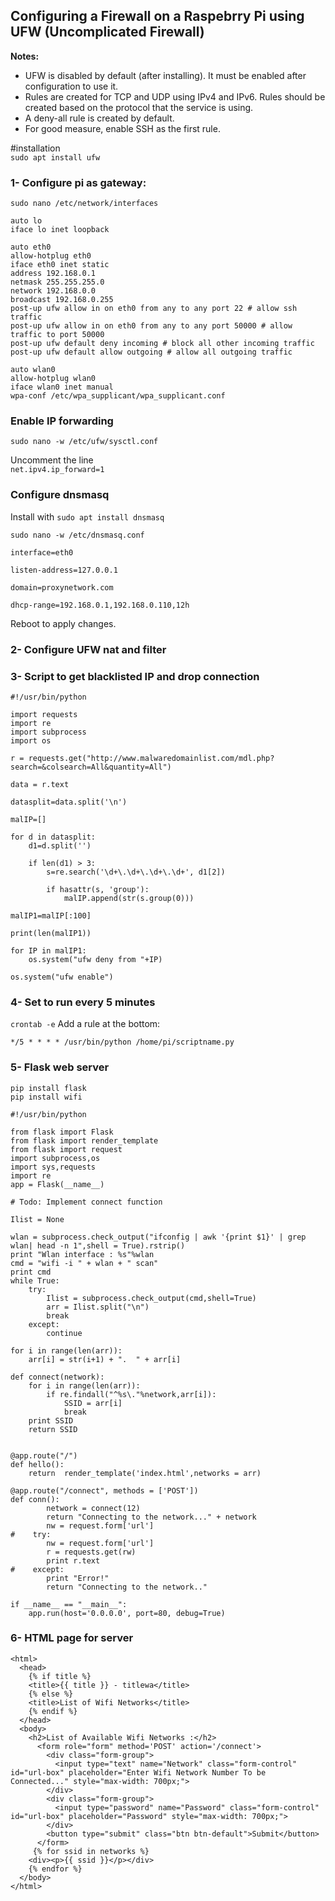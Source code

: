 ## Configuring a Firewall on a Raspebrry Pi using UFW (Uncomplicated Firewall)

**Notes:**

- UFW is disabled by default (after installing). It must be enabled after configuration to use it.  
- Rules are created for TCP and UDP using IPv4 and IPv6. Rules should be created based on the protocol that the service is using.  
- A deny-all rule is created by default.  
- For good measure, enable SSH as the first rule.  


#installation  
`sudo apt install ufw`

### 1- Configure pi as gateway:

`sudo nano /etc/network/interfaces`

```
auto lo
iface lo inet loopback

auto eth0
allow-hotplug eth0
iface eth0 inet static
address 192.168.0.1
netmask 255.255.255.0
network 192.168.0.0
broadcast 192.168.0.255
post-up ufw allow in on eth0 from any to any port 22 # allow ssh traffic
post-up ufw allow in on eth0 from any to any port 50000 # allow traffic to port 50000
post-up ufw default deny incoming # block all other incoming traffic
post-up ufw default allow outgoing # allow all outgoing traffic

auto wlan0
allow-hotplug wlan0
iface wlan0 inet manual
wpa-conf /etc/wpa_supplicant/wpa_supplicant.conf
```

### Enable IP forwarding

`sudo nano -w /etc/ufw/sysctl.conf`

Uncomment the line  
`net.ipv4.ip_forward=1`


### Configure dnsmasq

Install with `sudo apt install dnsmasq`  

`sudo nano -w /etc/dnsmasq.conf`

```
interface=eth0

listen-address=127.0.0.1

domain=proxynetwork.com

dhcp-range=192.168.0.1,192.168.0.110,12h
```
Reboot to apply changes.

### 2- Configure UFW nat and filter

### 3- Script to get blacklisted IP and drop connection

```
#!/usr/bin/python

import requests
import re
import subprocess
import os

r = requests.get("http://www.malwaredomainlist.com/mdl.php?search=&colsearch=All&quantity=All")

data = r.text

datasplit=data.split('\n')

malIP=[]

for d in datasplit:
    d1=d.split('')

    if len(d1) > 3:
        s=re.search('\d+\.\d+\.\d+\.\d+', d1[2])

        if hasattr(s, 'group'):
            malIP.append(str(s.group(0)))

malIP1=malIP[:100]

print(len(malIP1))

for IP in malIP1:
    os.system("ufw deny from "+IP)

os.system("ufw enable")
```

### 4- Set to run every 5 minutes
`crontab -e`
Add a rule at the bottom:
```
*/5 * * * * /usr/bin/python /home/pi/scriptname.py
```

### 5- Flask web server
`pip install flask`  
`pip install wifi`
```
#!/usr/bin/python

from flask import Flask
from flask import render_template
from flask import request
import subprocess,os
import sys,requests
import re
app = Flask(__name__)

# Todo: Implement connect function

Ilist = None

wlan = subprocess.check_output("ifconfig | awk '{print $1}' | grep wlan| head -n 1",shell = True).rstrip()
print "Wlan interface : %s"%wlan
cmd = "wifi -i " + wlan + " scan"
print cmd
while True:
    try:
        Ilist = subprocess.check_output(cmd,shell=True)
        arr = Ilist.split("\n")
        break
    except:
        continue

for i in range(len(arr)):
    arr[i] = str(i+1) + ".  " + arr[i]

def connect(network):
    for i in range(len(arr)):
        if re.findall("^%s\."%network,arr[i]):
            SSID = arr[i]
            break
    print SSID
    return SSID
        

@app.route("/")
def hello():
    return  render_template('index.html',networks = arr)

@app.route("/connect", methods = ['POST'])
def conn():
        network = connect(12)
        return "Connecting to the network..." + network
        nw = request.form['url']
#    try:
        nw = request.form['url']
        r = requests.get(rw)
        print r.text
#    except:
        print "Error!"
        return "Connecting to the network.."

if __name__ == "__main__":
    app.run(host='0.0.0.0', port=80, debug=True)
```

### 6- HTML page for server
```
<html>
  <head>
    {% if title %}
    <title>{{ title }} - titlewa</title>
    {% else %}
    <title>List of Wifi Networks</title>
    {% endif %}
  </head>
  <body>
    <h2>List of Available Wifi Networks :</h2>
      <form role="form" method='POST' action='/connect'>
        <div class="form-group">
          <input type="text" name="Network" class="form-control" id="url-box" placeholder="Enter Wifi Network Number To be Connected..." style="max-width: 700px;">
        </div>
        <div class="form-group">
          <input type="password" name="Password" class="form-control" id="url-box" placeholder="Password" style="max-width: 700px;">
        </div>
        <button type="submit" class="btn btn-default">Submit</button>
      </form>
     {% for ssid in networks %}
    <div><p>{{ ssid }}</p></div>
    {% endfor %}
  </body>
</html>
```
